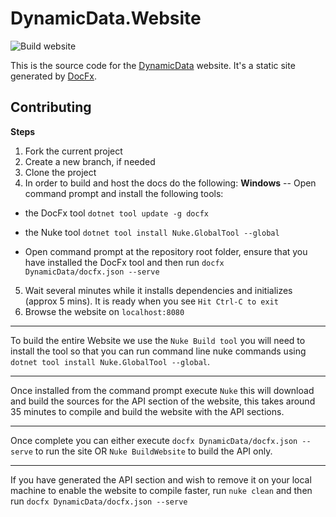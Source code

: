 # DynamicData.Website

![Build website](https://github.com/reactivemarbles/DynamicData.Website/workflows/BuildOnly%20DynamicData.Website/badge.svg)

This is the source code for the [DynamicData](https://dynamic-data.org/) website. It's a static site generated by [DocFx](https://dotnet.github.io/docfx/index.html).

## Contributing

**Steps**
1. Fork the current project
2. Create a new branch, if needed
3. Clone the project
4. In order to build and host the docs do the following:
**Windows** -- Open command prompt and install the following tools:
- the DocFx tool `dotnet tool update -g docfx`
- the Nuke tool `dotnet tool install Nuke.GlobalTool --global`
 
- Open command prompt at the repository root folder, ensure that you have installed the DocFx tool and then run `docfx DynamicData/docfx.json --serve`

5. Wait several minutes while it installs dependencies and initializes (approx 5 mins).  It is ready when you see `Hit Ctrl-C to exit`
6. Browse the website on `localhost:8080`
---

To build the entire Website we use the `Nuke Build tool` you will need to install the tool so that you can run command line nuke commands using `dotnet tool install Nuke.GlobalTool --global`.

---
Once installed from the command prompt execute `Nuke` this will download and build the sources for the API section of the website, this takes around 35 minutes to compile and build the website with the API sections.

---
Once complete you can either execute `docfx DynamicData/docfx.json --serve` to run the site OR `Nuke BuildWebsite` to build the API only.

---
If you have generated the API section and wish to remove it on your local machine to enable the website to compile faster, run `nuke clean` and then run `docfx DynamicData/docfx.json --serve`
